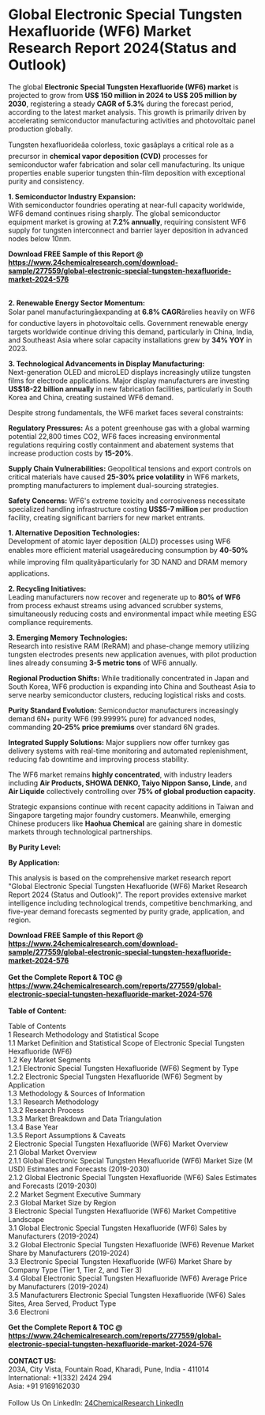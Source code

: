 <h1>Global Electronic Special Tungsten Hexafluoride (WF6) Market Research Report 2024(Status and Outlook)</h1><p>The global <strong>Electronic Special Tungsten Hexafluoride (WF6) market</strong> is projected to grow from <strong>US$ 150 million in 2024 to US$ 205 million by 2030</strong>, registering a steady <strong>CAGR of 5.3%</strong> during the forecast period, according to the latest market analysis. This growth is primarily driven by accelerating semiconductor manufacturing activities and photovoltaic panel production globally.</p><p>Tungsten hexafluorideâa colorless, toxic gasâplays a critical role as a precursor in <strong>chemical vapor deposition (CVD)</strong> processes for semiconductor wafer fabrication and solar cell manufacturing. Its unique properties enable superior tungsten thin-film deposition with exceptional purity and consistency.</p><p><strong>1. Semiconductor Industry Expansion:</strong><br>
With semiconductor foundries operating at near-full capacity worldwide, WF6 demand continues rising sharply. The global semiconductor equipment market is growing at <strong>7.2% annually</strong>, requiring consistent WF6 supply for tungsten interconnect and barrier layer deposition in advanced nodes below 10nm.</p><div><b>Download FREE Sample of this Report @ 
            <a href="https://www.24chemicalresearch.com/download-sample/277559/global-electronic-special-tungsten-hexafluoride-market-2024-576">
            https://www.24chemicalresearch.com/download-sample/277559/global-electronic-special-tungsten-hexafluoride-market-2024-576</a></b></div><br><p><strong>2. Renewable Energy Sector Momentum:</strong><br>
Solar panel manufacturingâexpanding at <strong>6.8% CAGR</strong>ârelies heavily on WF6 for conductive layers in photovoltaic cells. Government renewable energy targets worldwide continue driving this demand, particularly in China, India, and Southeast Asia where solar capacity installations grew by <strong>34% YOY</strong> in 2023.</p><p><strong>3. Technological Advancements in Display Manufacturing:</strong><br>
Next-generation OLED and microLED displays increasingly utilize tungsten films for electrode applications. Major display manufacturers are investing <strong>US$18-22 billion annually</strong> in new fabrication facilities, particularly in South Korea and China, creating sustained WF6 demand.</p><p>Despite strong fundamentals, the WF6 market faces several constraints:</p><p><strong>Regulatory Pressures:</strong> As a potent greenhouse gas with a global warming potential 22,800 times CO2, WF6 faces increasing environmental regulations requiring costly containment and abatement systems that increase production costs by <strong>15-20%</strong>.</p><p><strong>Supply Chain Vulnerabilities:</strong> Geopolitical tensions and export controls on critical materials have caused <strong>25-30% price volatility</strong> in WF6 markets, prompting manufacturers to implement dual-sourcing strategies.</p><p><strong>Safety Concerns:</strong> WF6's extreme toxicity and corrosiveness necessitate specialized handling infrastructure costing <strong>US$5-7 million</strong> per production facility, creating significant barriers for new market entrants.</p><p><strong>1. Alternative Deposition Technologies:</strong><br>
Development of atomic layer deposition (ALD) processes using WF6 enables more efficient material usageâreducing consumption by <strong>40-50%</strong> while improving film qualityâparticularly for 3D NAND and DRAM memory applications.</p><p><strong>2. Recycling Initiatives:</strong><br>
Leading manufacturers now recover and regenerate up to <strong>80% of WF6</strong> from process exhaust streams using advanced scrubber systems, simultaneously reducing costs and environmental impact while meeting ESG compliance requirements.</p><p><strong>3. Emerging Memory Technologies:</strong><br>
Research into resistive RAM (ReRAM) and phase-change memory utilizing tungsten electrodes presents new application avenues, with pilot production lines already consuming <strong>3-5 metric tons</strong> of WF6 annually.</p><p><strong>Regional Production Shifts:</strong> While traditionally concentrated in Japan and South Korea, WF6 production is expanding into China and Southeast Asia to serve nearby semiconductor clusters, reducing logistical risks and costs.</p><p><strong>Purity Standard Evolution:</strong> Semiconductor manufacturers increasingly demand 6N+ purity WF6 (99.9999% pure) for advanced nodes, commanding <strong>20-25% price premiums</strong> over standard 6N grades.</p><p><strong>Integrated Supply Solutions:</strong> Major suppliers now offer turnkey gas delivery systems with real-time monitoring and automated replenishment, reducing fab downtime and improving process stability.</p><p>The WF6 market remains <strong>highly concentrated</strong>, with industry leaders including <strong>Air Products, SHOWA DENKO, Taiyo Nippon Sanso, Linde</strong>, and <strong>Air Liquide</strong> collectively controlling over <strong>75% of global production capacity</strong>.</p><p>Strategic expansions continue with recent capacity additions in Taiwan and Singapore targeting major foundry customers. Meanwhile, emerging Chinese producers like <strong>Haohua Chemical</strong> are gaining share in domestic markets through technological partnerships.</p><p><strong>By Purity Level:</strong></p><p><strong>By Application:</strong></p><p>This analysis is based on the comprehensive market research report "Global Electronic Special Tungsten Hexafluoride (WF6) Market Research Report 2024 (Status and Outlook)". The report provides extensive market intelligence including technological trends, competitive benchmarking, and five-year demand forecasts segmented by purity grade, application, and region.</p><div><b>Download FREE Sample of this Report @ 
            <a href="https://www.24chemicalresearch.com/download-sample/277559/global-electronic-special-tungsten-hexafluoride-market-2024-576">
            https://www.24chemicalresearch.com/download-sample/277559/global-electronic-special-tungsten-hexafluoride-market-2024-576</a></b></div><br><div><b>Get the Complete Report & TOC @ 
            <a href="https://www.24chemicalresearch.com/reports/277559/global-electronic-special-tungsten-hexafluoride-market-2024-576">
            https://www.24chemicalresearch.com/reports/277559/global-electronic-special-tungsten-hexafluoride-market-2024-576</a></b></div><br>
            <b>Table of Content:</b><p>Table of Contents<br />
1 Research Methodology and Statistical Scope<br />
1.1 Market Definition and Statistical Scope of Electronic Special Tungsten Hexafluoride (WF6)<br />
1.2 Key Market Segments<br />
1.2.1 Electronic Special Tungsten Hexafluoride (WF6) Segment by Type<br />
1.2.2 Electronic Special Tungsten Hexafluoride (WF6) Segment by Application<br />
1.3 Methodology & Sources of Information<br />
1.3.1 Research Methodology<br />
1.3.2 Research Process<br />
1.3.3 Market Breakdown and Data Triangulation<br />
1.3.4 Base Year<br />
1.3.5 Report Assumptions & Caveats<br />
2 Electronic Special Tungsten Hexafluoride (WF6) Market Overview<br />
2.1 Global Market Overview<br />
2.1.1 Global Electronic Special Tungsten Hexafluoride (WF6) Market Size (M USD) Estimates and Forecasts (2019-2030)<br />
2.1.2 Global Electronic Special Tungsten Hexafluoride (WF6) Sales Estimates and Forecasts (2019-2030)<br />
2.2 Market Segment Executive Summary<br />
2.3 Global Market Size by Region<br />
3 Electronic Special Tungsten Hexafluoride (WF6) Market Competitive Landscape<br />
3.1 Global Electronic Special Tungsten Hexafluoride (WF6) Sales by Manufacturers (2019-2024)<br />
3.2 Global Electronic Special Tungsten Hexafluoride (WF6) Revenue Market Share by Manufacturers (2019-2024)<br />
3.3 Electronic Special Tungsten Hexafluoride (WF6) Market Share by Company Type (Tier 1, Tier 2, and Tier 3)<br />
3.4 Global Electronic Special Tungsten Hexafluoride (WF6) Average Price by Manufacturers (2019-2024)<br />
3.5 Manufacturers Electronic Special Tungsten Hexafluoride (WF6) Sales Sites, Area Served, Product Type<br />
3.6 Electroni</p><div><b>Get the Complete Report & TOC @ 
            <a href="https://www.24chemicalresearch.com/reports/277559/global-electronic-special-tungsten-hexafluoride-market-2024-576">
            https://www.24chemicalresearch.com/reports/277559/global-electronic-special-tungsten-hexafluoride-market-2024-576</a></b></div><br><b>CONTACT US:</b><br>
            203A, City Vista, Fountain Road, Kharadi, Pune, India - 411014<br>
            International: +1(332) 2424 294<br>
            Asia: +91 9169162030 <br><br>
            Follow Us On LinkedIn: <a href="https://www.linkedin.com/company/24chemicalresearch/">24ChemicalResearch LinkedIn</a>